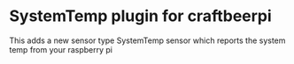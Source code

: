 # SystemTemp plugin for craftbeerpi

This adds a new sensor type SystemTemp sensor which reports the system temp from your raspberry pi
